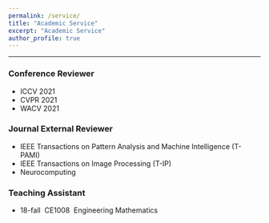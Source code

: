 ```yaml
---
permalink: /service/
title: "Academic Service"
excerpt: "Academic Service"
author_profile: true
---
```



------


### Conference Reviewer

* ICCV 2021
* CVPR 2021
* WACV 2021



### Journal External Reviewer

* IEEE Transactions on Pattern Analysis and Machine Intelligence (T-PAMI)
* IEEE Transactions on Image Processing (T-IP)
* Neurocomputing




### Teaching Assistant
* 18-fall &nbsp;CE1008 &nbsp;Engineering Mathematics

